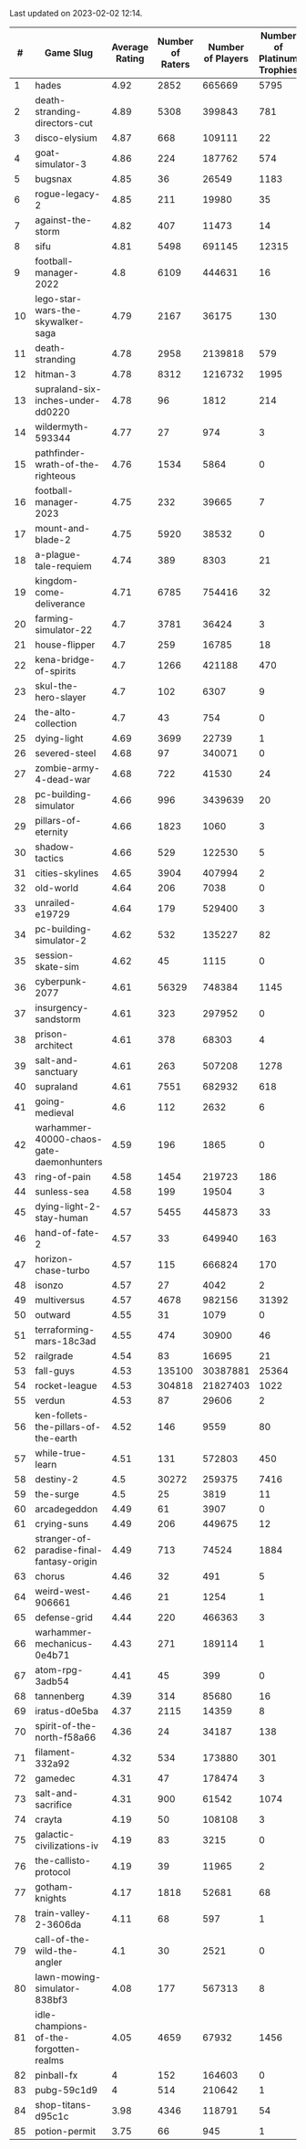 Last updated on 2023-02-02 12:14.


|#|Game Slug|Average Rating|Number of Raters|Number of Players|Number of Platinum Trophies|Max Rarity (%)|
|---|---|---|---|---|---|---|
|1|hades|4.92|2852|665669|5795|89|
|2|death-stranding-directors-cut|4.89|5308|399843|781|91|
|3|disco-elysium|4.87|668|109111|22|28|
|4|goat-simulator-3|4.86|224|187762|574|92|
|5|bugsnax|4.85|36|26549|1183|97|
|6|rogue-legacy-2|4.85|211|19980|35|4|
|7|against-the-storm|4.82|407|11473|14|38|
|8|sifu|4.81|5498|691145|12315|97|
|9|football-manager-2022|4.8|6109|444631|16|49|
|10|lego-star-wars-the-skywalker-saga|4.79|2167|36175|130|97|
|11|death-stranding|4.78|2958|2139818|579|91|
|12|hitman-3|4.78|8312|1216732|1995|47|
|13|supraland-six-inches-under-dd0220|4.78|96|1812|214|99|
|14|wildermyth-593344|4.77|27|974|3|19|
|15|pathfinder-wrath-of-the-righteous|4.76|1534|5864|0|51|
|16|football-manager-2023|4.75|232|39665|7|79|
|17|mount-and-blade-2|4.75|5920|38532|0|27|
|18|a-plague-tale-requiem|4.74|389|8303|21|92|
|19|kingdom-come-deliverance|4.71|6785|754416|32|30|
|20|farming-simulator-22|4.7|3781|36424|3|77|
|21|house-flipper|4.7|259|16785|18|94|
|22|kena-bridge-of-spirits|4.7|1266|421188|470|94|
|23|skul-the-hero-slayer|4.7|102|6307|9|94|
|24|the-alto-collection|4.7|43|754|0|33|
|25|dying-light|4.69|3699|22739|1|95|
|26|severed-steel|4.68|97|340071|0|18|
|27|zombie-army-4-dead-war|4.68|722|41530|24|67|
|28|pc-building-simulator|4.66|996|3439639|20|48|
|29|pillars-of-eternity|4.66|1823|1060|3|81|
|30|shadow-tactics|4.66|529|122530|5|5|
|31|cities-skylines|4.65|3904|407994|2|71|
|32|old-world|4.64|206|7038|0|82|
|33|unrailed-e19729|4.64|179|529400|3|9|
|34|pc-building-simulator-2|4.62|532|135227|82|75|
|35|session-skate-sim|4.62|45|1115|0|27|
|36|cyberpunk-2077|4.61|56329|748384|1145|65|
|37|insurgency-sandstorm|4.61|323|297952|0|5|
|38|prison-architect|4.61|378|68303|4|29|
|39|salt-and-sanctuary|4.61|263|507208|1278|83|
|40|supraland|4.61|7551|682932|618|99|
|41|going-medieval|4.6|112|2632|6|68|
|42|warhammer-40000-chaos-gate-daemonhunters|4.59|196|1865|0|6|
|43|ring-of-pain|4.58|1454|219723|186|96|
|44|sunless-sea|4.58|199|19504|3|36|
|45|dying-light-2-stay-human|4.57|5455|445873|33|7|
|46|hand-of-fate-2|4.57|33|649940|163|72|
|47|horizon-chase-turbo|4.57|115|666824|170|88|
|48|isonzo|4.57|27|4042|2|57|
|49|multiversus|4.57|4678|982156|31392|75|
|50|outward|4.55|31|1079|0|73|
|51|terraforming-mars-18c3ad|4.55|474|30900|46|44|
|52|railgrade|4.54|83|16695|21|98|
|53|fall-guys|4.53|135100|30387881|25364|2|
|54|rocket-league|4.53|304818|21827403|1022|78|
|55|verdun|4.53|87|29606|2|76|
|56|ken-follets-the-pillars-of-the-earth|4.52|146|9559|80|44|
|57|while-true-learn|4.51|131|572803|450|93|
|58|destiny-2|4.5|30272|259375|7416|94|
|59|the-surge|4.5|25|3819|11|94|
|60|arcadegeddon|4.49|61|3907|0|90|
|61|crying-suns|4.49|206|449675|12|66|
|62|stranger-of-paradise-final-fantasy-origin|4.49|713|74524|1884|98|
|63|chorus|4.46|32|491|5|87|
|64|weird-west-906661|4.46|21|1254|1|85|
|65|defense-grid|4.44|220|466363|3|80|
|66|warhammer-mechanicus-0e4b71|4.43|271|189114|1|25|
|67|atom-rpg-3adb54|4.41|45|399|0|98|
|68|tannenberg|4.39|314|85680|16|88|
|69|iratus-d0e5ba|4.37|2115|14359|8|85|
|70|spirit-of-the-north-f58a66|4.36|24|34187|138|65|
|71|filament-332a92|4.32|534|173880|301|93|
|72|gamedec|4.31|47|178474|3|27|
|73|salt-and-sacrifice|4.31|900|61542|1074|91|
|74|crayta|4.19|50|108108|3|23|
|75|galactic-civilizations-iv|4.19|83|3215|0|79|
|76|the-callisto-protocol|4.19|39|11965|2|6|
|77|gotham-knights|4.17|1818|52681|68|26|
|78|train-valley-2-3606da|4.11|68|597|1|89|
|79|call-of-the-wild-the-angler|4.1|30|2521|0|64|
|80|lawn-mowing-simulator-838bf3|4.08|177|567313|8|84|
|81|idle-champions-of-the-forgotten-realms|4.05|4659|67932|1456|2|
|82|pinball-fx|4|152|164603|0|85|
|83|pubg-59c1d9|4|514|210642|1|74|
|84|shop-titans-d95c1c|3.98|4346|118791|54|97|
|85|potion-permit|3.75|66|945|1|98|
